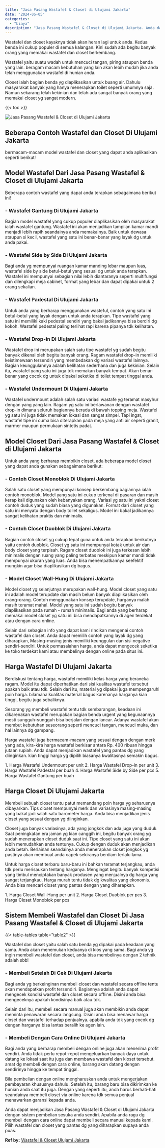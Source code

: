 ```yaml
---
title: "Jasa Pasang Wastafel & Closet di Ulujami Jakarta"
date: "2024-06-05"
categories: 
  - "biaya"
description: "Jasa Pasang Wastafel & Closet di Ulujami Jakarta. Anda dapat menjadikan Jasa Pasang Wastafel & Closet di Ulujami Jakarta dengan sistem pembelian sesuka anda..."
---
```


Wastafel dan closet kayaknya tidak akan heran lagi untuk anda. Kedua benda ini cukup populer di semua kalangan. Kini sudah ada begitu banyak orang yang memakai wastafel dan closet berkembang.

Wastafel yaitu suatu wadah untuk mencuci tangan, piring ataupun benda yang lain. beragam macam kebutuhan yang lain akan lebih mudah jika anda telah menggunakan wastafel di hunian anda.

Closet ialah bagian benda yg diaplikasikan untuk buang air. Dahulu masyarakat banyak yang hanya menerapkan toilet seperti umumnya saja. Namun sekarang telah kekinian dan telah ada sangat banyak orang yang memakai closet yg sangat modern.

{{< toc >}}

![Jasa Pasang Wastafel & Closet di Ulujami Jakarta](/images/wastafel-closet-murah14.png)

## Beberapa Contoh Wastafel dan Closet Di Ulujami Jakarta

bermacam-macam model wastafel dan closet yang dapat anda aplikasikan seperti berikut!

## Model Wastafel Dari Jasa Pasang Wastafel & Closet di Ulujami Jakarta

Beberapa contoh wastafel yang dapat anda terapkan sebagaimana berikut ini!

### \- Wastafel Gantung Di Ulujami Jakarta

Bagian model wastafel yang cukup populer diaplikasikan oleh masyarakat ialah wastafel gantung. Wastafel ini akan menjadikan tampilan kamar mandi menjadi lebih rapih seandainya anda memakainya. Baik untuk dewasa ataupun si kecil, wastafel yang satu ini benar-benar yang layak dg untuk anda pakai.

### \- Wastafel Side by Side Di Ulujami Jakarta

Bagi anda yg mempunyai ruangan kamar manding lebar maupun luas, wastafel side by side betul-betul yang sesuai dg untuk anda terapkan. Wastafel ini mempunyai sebagian nilai lebih diantaranya seperti multifungsi dan dilengkapi meja cabinet, format yang lebar dan dapat dipakai untuk 2 orang sekalian.

### \- Wastafel Padestal Di Ulujami Jakarta

Untuk anda yang berharap menggunakan wasteful, contoh yang satu ini betul-betul yang layak dengan untuk anda terapkan. Tipe wastafel yang satu ini memiliki kaki pedestal sendiri yang bakal jadikannya bisa berdiri dg kokoh. Wastafel pedestal paling terlihat rapi karena pipanya tdk kelihatan.

### \- Wastafel Drop-in Di Ulujami Jakarta

Wastafel drop ini merupakan salah satu tipe wastafel yg sudah begitu banyak dikenal oleh begitu banyak orang. Ragam wastafel drop-in memiliki keistimewaan tersendiri yang membedakan dg variasi wastafel lainnya. Bagian keunggulannya adalah kelihatan sederhana dan juga kekinian. Selain itu, wastafel yang satu ini juga tdk memakan banyak tempat. Akan benar-benar yang cocok dg untuk dipakai seketika di toilet tempat tinggal anda.

### \- Wastafel Undermount Di Ulujami Jakarta

Wastafel undermount adalah salah satu variasi wastafe yg teramat masyhur dengan yang yang lain. Ragam yg satu ini berlawanan dengan wastafel drop-in dimana seluruh bagiannya berada di bawah topping meja. Wastafel yg satu ini juga tidak memakan lokasi dan sangat simpel. Tapi ingat, wastafel tipe ini cuma bisa diterapkan pada meja yang anti air seperti granit, marmer maupun permukaan sintetis padat.

## Model Closet Dari Jasa Pasang Wastafel & Closet di Ulujami Jakarta

Untuk anda yang berharap membikin closet, ada beberapa model closet yang dapat anda gunakan sebagaimana berikut:

### \- Contoh Closet Monoblok Di Ulujami Jakarta

Salah satu closet yang mempunyai konsep berkembang bagiannya ialah contoh monoblok. Model yang satu ini cukup terkenal di pasaran dan masih kerap kali digunakan oleh kebanyakan orang. Variasi yg satu ini yakni closet contoh duduk yang sudah biasa yang digunakan. Format dari closet yang satu ini menyatu dengan body toilet sekaligus. Model ini bakal jadikannya sangat kelihatan praktis dan minimalis.

### \- Contoh Closet Duoblok Di Ulujami Jakarta

Bagian contoh closet yg cukup tepat guna untuk anda terapkan berikutnya yaitu contoh duoblok. Closet yg satu ini mempunyai kotak untuk air dan body closet yang terpisah. Ragam closet duoblok ini juga terkesan lebih minimalis dengan ruang yang paling terbatas meskipun kamar mandi tidak mempunyai ukuran yang luas. Anda bisa menempatkannya seefektif mungkin agar bisa diaplikasikan dg bagus.

### \- Model Closet Wall-Hung Di Ulujami Jakarta

Model closet yg selanjutnya merupakan wall-hung. Model closet yang satu ini adalah model terupdate dan masih belum banyak diaplikasikan oleh orang-orang. Contoh menggunakan konsep terupdate, harganya malah masih teramat mahal. Model yang satu ini sudah begitu banyak diaplikasikan pada rumah - rumah minimalis. Bagi anda yang berharap memakai model closet yg satu ini bisa mendapatkannya di agen terdekat atau dengan cara online.

Selain dari sebagian info yang dapat kami rincikan mengenai contoh wastafel dan closet. Anda dapat memilih contoh yang layak dg yang diharapkan, Masing-masing jenis memiliki keunggulan dan sisi negative sendiri-sendiri. Untuk permasalahan harga, anda dapat mengecek seketika ke toko terdekat kami atau membelinya dengan online pada situs ini.

## Harga Wastafel Di Ulujami Jakarta

Berdiskusi tentang harga, wastafel memiliki kelas harga yang beraneka ragam. Model itu dapat diperhatikan dari sisi kualitas wastafel tersebut apakah baik atau tdk. Selain dari itu, material yg dipakai juga mempengaruhi poin harga. bilamana kualitas material bagus karenanya harganya kian tinggi, begitu juga sebaliknya.

Sesorang yg membeli wastafel tentu tdk sembarangan, keadaan ini dikarenakan wastafel merupakan bagian benda urgent yang kegunaannya mesti sungguh-sungguh bisa berjalan dengan lancar. Adanya wastafel akan membut kebutuhan seseorang seperti mencuci tangan, mencuci muka, dan hal lainnya dg gampang.

Harga wastafel juga bermacam-macam yang sesuai dengan dengan merk yang ada, kira-kira harga wastafel berkisar antara Rp. 400 ribuan hingga jutaan rupiah. Anda dapat menjadikan wastafel yang pantas dg yang diinginkan. kian tinggi harga yg dipilih biasanya kwalitasnya semakin bagus.

1\. Harga Wastafel Undermount per unit 2. Harga Wastafel Drop-in per unit 3. Harga Wastafel Padestal per buah 4. Harga Wastafel Side by Side per pcs 5. Harga Wastafel Gantung per buah

## Harga Closet Di Ulujami Jakarta

Membeli sebuah closet tentu patut memandang poin harga yg seharusnya dibayarkan. Tips closet mempunyai merk dan variasinya masing-masing yang bakal jadi salah satu barometer harga. Anda bisa menjadikan jenis closet yang sesuai dengan yg diinginkan.

Closet juga banyak variasinya, ada yang jongkok dan ada juga yang duduk. Saat peningkatan era jaman yg kian canggih ini, begitu banyak orang yg sudah menerapkan closet duduk saat ini. Tipe closet yang satu ini akan lebih memudahkan anda tentunya. Cukup dengan duduk akan menjadikan anda betah. Berlainan seandainya anda menerapkan closet jongkok yg pastinya akan membuat anda capek sekiranya berdiam terlalu lama.

Untuk harga closet terbaru baru-baru ini bahkan teramat terjangkau, anda tdk perlu merisaukan tentang harganya. Mengingat begitu banyak kompetisi yang timbul menciptakan banyak produsen yang menjualnya dg harga yang sangat terjangkau. Harga murah tentu tidak dg kwalitas yang ekonomis. Anda bisa mencari closet yang pantas dengan yang diharapkan.

1\. Harga Closet Wall-Hung per unit 2. Harga Closet Duoblok per pcs 3. Harga Closet Monoblok per pcs

## Sistem Membeli Wastafel dan Closet Di Jasa Pasang Wastafel & Closet di Ulujami Jakarta

{{< table-tables table="table2" >}}

Wastafel dan closet yaitu salah satu benda yg dipakai pada keadaan yang sama. Anda akan menemukan keduanya di kios yang sama. Bagi anda yg ingin membeli wastafel dan closet, anda bisa membelinya dengan 2 tehnik adalah sbb!

### \- Membeli Setelah Di Cek Di Ulujami Jakarta

Bagi anda yg berkeinginan membeli closet dan wastafel secara offline tentu akan mendapatkan profit tersendiri. Bagiannya adalah anda dapat mengecek kondisi wastafel dan closet secara offline. Disini anda bisa mengeceknya apakah kondisinya baik atau tdk.

Selain dari itu, membeli secara manual juga akan membikin anda dapat meminta penawaran secara langsung. Disini anda bisa menawar harga closet dan wastafel terhadap penjualnya. apabila anda tdk yang cocok dg dengan harganya bisa lantas beralih ke agen lain.

### \- Membeli Dengan Cara Online Di Ulujami Jakarta

Bagi anda yang berharap membeli dengan online juga akan menerima profit sendiri. Anda tidak perlu repot-repot mengeluarkan banyak daya untuk datang ke lokasi saat itu juga dan membawa wastafel dan kloset tersebut. amat dg membeli dengan cara online, barang akan datang dengan sendirinya hingga ke tempat tinggal.

Bila pembelian dengan online mengharuskan anda untuk mengerjakan pembayaran khususnya dahulu. Setelah itu, barang baru bisa dikirimkan ke hunian anda saat itu juga. Dengan yang seperti itu, anda harus berhati-hati seandainya membeli closet via online karena tdk semua penjual menawarkan garansi kepada anda.

Anda dapat menjadikan Jasa Pasang Wastafel & Closet di Ulujami Jakarta dengan sistem pembelian sesuka anda sendiri. Apabila anda ragu dg membeli dengan cara online dapat membeli secara manual kepada kami. Pilih wastafel dan closet yang pantas dg yang diharapkan supaya anda puas.

**Ref by:** [Wastafel & Closet Ulujami Jakarta](https://id.wikipedia.org/wiki/Wastafel)
